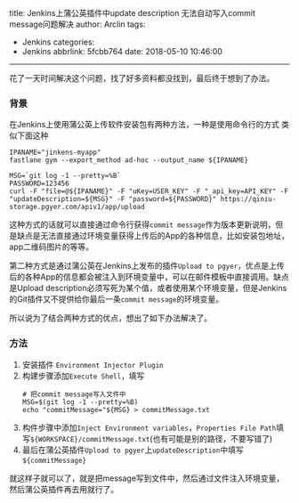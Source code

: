title: Jenkins上蒲公英插件中update description 无法自动写入commit message问题解决
author: Arclin
tags:
  - Jenkins
categories:
  - Jenkins
abbrlink: 5fcbb764
date: 2018-05-10 10:46:00
---
花了一天时间解决这个问题，找了好多资料都没找到，最后终于想到了办法。
<!--more-->

### 背景

在Jenkins上使用蒲公英上传软件安装包有两种方法，一种是使用命令行的方式
类似下面这种

```
IPANAME="jinkens-myapp"
fastlane gym --export_method ad-hoc --output_name ${IPANAME}

MSG=`git log -1 --pretty=%B`
PASSWORD=123456
curl -F "file=@${IPANAME}" -F "uKey=USER_KEY" -F "_api_key=API_KEY" -F "updateDescription=${MSG}" -F "password=${PASSWORD}" https://qiniu-storage.pgyer.com/apiv1/app/upload
```

这种方式的话就可以直接通过命令行获得`commit message`作为版本更新说明，但是缺点是无法直接通过环境变量获得上传后的App的各种信息，比如安装包地址，app二维码图片的等等。

第二种方式是通过蒲公英在Jenkins上发布的插件`Upload to pgyer`，优点是上传后的各种App的信息都会被注入到环境变量中，可以在邮件模板中直接调用。缺点是Upload description必须写死为某个值，或者使用某个环境变量，但是Jenkins的Git插件又不提供给你最后一条`commit message`的环境变量。

所以说为了结合两种方式的优点，想出了如下办法解决了。

### 方法

1. 安装插件	`Environment Injector Plugin`
2. 构建步骤添加`Execute Shell`，填写
	```
	# 把commit message写入文件中
	MSG=$(git log -1 --pretty=%B)
	echo "commitMessage="${MSG} > commitMessage.txt
    ```
3. 构件步骤中添加`Inject Environment variables`，`Properties File Path`填写`${WORKSPACE}/commitMessage.txt`(也有可能是别的路径，不要写错了)
4. 最后在蒲公英插件`Upload to pgyer`上`updateDescription`中填写`${commitMessage}`


就这样子就可以了，就是把message写到文件中，然后通过文件注入环境变量，然后蒲公英插件再去用就行了。
